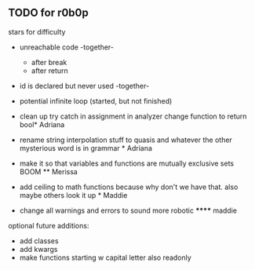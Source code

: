 ## TODO for r0b0p

stars for difficulty

- unreachable code -together-
  - after break
  - after return
- id is declared but never used -together-
- potential infinite loop (started, but not finished)

- clean up try catch in assignment in analyzer change function to return bool\* Adriana
- rename string interpolation stuff to quasis and whatever the other mysterious word is in grammar \* Adriana
- make it so that variables and functions are mutually exclusive sets BOOM \*\* Merissa
- add ceiling to math functions because why don't we have that. also maybe others look it up \* Maddie
- change all warnings and errors to sound more robotic **\*\*\*\*** maddie

optional future additions:

- add classes
- add kwargs
- make functions starting w capital letter also readonly
